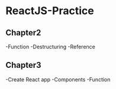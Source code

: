 # ReactJS-Practice
## Chapter2
-Function 
-Destructuring
-Reference
## Chapter3
-Create React app
-Components
-Function
